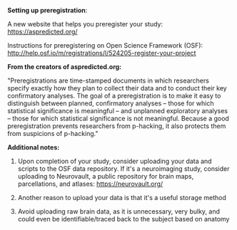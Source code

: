 <b>Setting up preregistration</b>: 

A new website that helps you preregister your study: https://aspredicted.org/

Instructions for preregistering on Open Science Framework (OSF): http://help.osf.io/m/registrations/l/524205-register-your-project

<b>From the creators of aspredicted.org:</b>

"Preregistrations are time-stamped documents in which researchers specify exactly how they plan to collect their data and to conduct their key confirmatory analyses. The goal of a preregistration is to make it easy to distinguish between planned, confirmatory analyses – those for which statistical significance is meaningful – and unplanned exploratory analyses – those for which statistical significance is not meaningful. Because a good preregistration prevents researchers from p-hacking, it also protects them from suspicions of p-hacking."

<b>Additional notes:</b>

1. Upon completion of your study, consider uploading your data and scripts to the OSF data repository.  If it's a neuroimaging study, consider uploading to Neurovault, a public repository for brain maps, parcellations, and atlases: https://neurovault.org/

2. Another reason to upload your data is that it's a useful storage method

3. Avoid uploading raw brain data, as it is unnecessary, very bulky, and could even be identifiable/traced back to the subject based on anatomy




